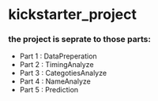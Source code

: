 # kickstarter_project

###  the project is seprate to those parts:
  * Part 1 : DataPreperation
  * Part 2 : TimingAnalyze
  * Part 3 : CategotiesAnalyze
  * Part 4 : NameAnalyze
  * Part 5 : Prediction
